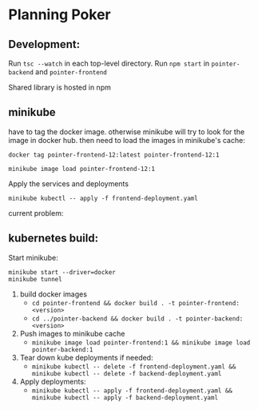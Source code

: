 # Planning Poker

## Development:
Run `tsc --watch` in each top-level directory. Run `npm start` in `pointer-backend` and `pointer-frontend`

Shared library is hosted in npm

## minikube

have to tag the docker image. otherwise minikube will try to look for the image in docker hub. then need to load the images in minikube's cache:

`docker tag pointer-frontend-12:latest pointer-frontend-12:1`   

`minikube image load pointer-frontend-12:1`

Apply the services and deployments

`minikube kubectl -- apply -f frontend-deployment.yaml`

current problem:

## kubernetes build:

Start minikube:
```
minikube start --driver=docker
minikube tunnel
```

1. build docker images
    - `cd pointer-frontend && docker build . -t pointer-frontend:<version>`
    - `cd ../pointer-backend && docker build . -t pointer-backend:<version>`
2. Push images to minikube cache
    - `minikube image load pointer-frontend:1 && minikube image load pointer-backend:1`
3. Tear down kube deployments if needed:
    - `minikube kubectl -- delete -f frontend-deployment.yaml && minikube kubectl -- delete -f backend-deployment.yaml`
4. Apply deployments:
    - `minikube kubectl -- apply -f frontend-deployment.yaml && minikube kubectl -- apply -f backend-deployment.yaml`
